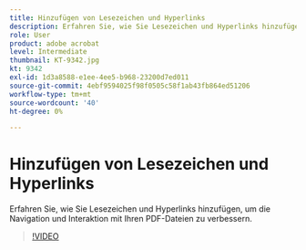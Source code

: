 ```yaml
---
title: Hinzufügen von Lesezeichen und Hyperlinks
description: Erfahren Sie, wie Sie Lesezeichen und Hyperlinks hinzufügen, um die Navigation und Interaktion mit Ihren PDF-Dateien zu verbessern
role: User
product: adobe acrobat
level: Intermediate
thumbnail: KT-9342.jpg
kt: 9342
exl-id: 1d3a8588-e1ee-4ee5-b968-23200d7ed011
source-git-commit: 4ebf9594025f98f0505c58f1ab43fb864ed51206
workflow-type: tm+mt
source-wordcount: '40'
ht-degree: 0%

---
```


# Hinzufügen von Lesezeichen und Hyperlinks

Erfahren Sie, wie Sie Lesezeichen und Hyperlinks hinzufügen, um die Navigation und Interaktion mit Ihren PDF-Dateien zu verbessern.

>[!VIDEO](https://video.tv.adobe.com/v/340837?quality=12&learn=on&hidetitle=true)
